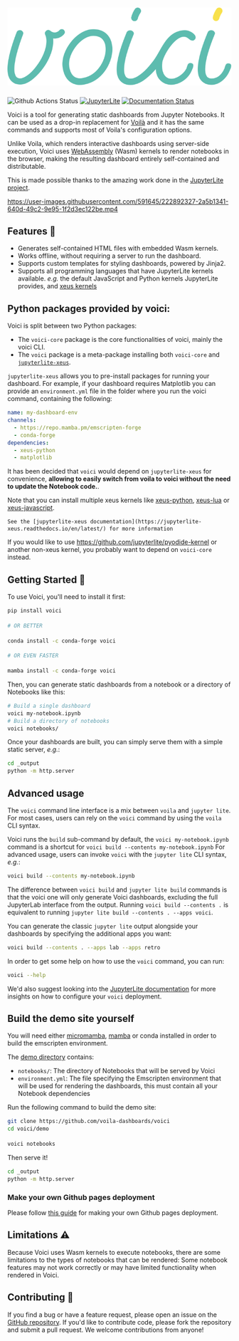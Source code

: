# ![voici](docs/voici-logo.svg)

![Github Actions Status](https://github.com/voila-dashboards/voici/actions/workflows/main.yml/badge.svg)
[![JupyterLite](https://jupyterlite.rtfd.io/en/latest/_static/badge-launch.svg)](https://voici.readthedocs.io/en/latest/_static/lite)
[![Documentation Status](https://readthedocs.org/projects/voici/badge/?version=latest)](https://voici.readthedocs.io/en/latest/?badge=latest)

Voici is a tool for generating static dashboards from Jupyter Notebooks. It can be used as a drop-in replacement for [Voilà](https://github.com/voila-dashboards/voila) and it has the same commands and supports most of Voila's configuration options.

Unlike Voila, which renders interactive dashboards using server-side execution, Voici uses [WebAssembly](https://developer.mozilla.org/en-US/docs/WebAssembly) (Wasm) kernels to render notebooks in the browser, making the resulting dashboard entirely self-contained and distributable.

This is made possible thanks to the amazing work done in the [JupyterLite project](https://github.com/jupyterlite/jupyterlite).

https://user-images.githubusercontent.com/591645/222892327-2a5b1341-640d-49c2-9e95-1f2d3ec122be.mp4

## Features 🚀

- Generates self-contained HTML files with embedded Wasm kernels.
- Works offline, without requiring a server to run the dashboard.
- Supports custom templates for styling dashboards, powered by Jinja2.
- Supports all programming languages that have JupyterLite kernels available. _e.g._ the default JavaScript and Python kernels JupyterLite provides, and [xeus kernels](https://github.com/jupyterlite/xeus)

## Python packages provided by voici:

Voici is split between two Python packages:

- The `voici-core` package is the core functionalities of voici, mainly the voici CLI.
- The `voici` package is a meta-package installing both `voici-core` and [`jupyterlite-xeus`](https://github.com/jupyterlite/xeus).

`jupyterlite-xeus` allows you to pre-install packages for running your dashboard. For example, if your dashboard requires Matplotlib you can provide an `environment.yml` file in the folder where you run the voici command, containing the following:

```yml
name: my-dashboard-env
channels:
  - https://repo.mamba.pm/emscripten-forge
  - conda-forge
dependencies:
  - xeus-python
  - matplotlib
```

It has been decided that `voici` would depend on `jupyterlite-xeus` for convenience, **allowing to easily switch from voila to voici without the need to update the Notebook code.**.

Note that you can install multiple xeus kernels like [xeus-python](https://github.com/jupyter-xeus/xeus-python), [xeus-lua](https://github.com/jupyter-xeus/xeus-lua) or [xeus-javascript](https://github.com/jupyter-xeus/xeus-javascript).

```{note}
See the [jupyterlite-xeus documentation](https://jupyterlite-xeus.readthedocs.io/en/latest/) for more information
```

If you would like to use https://github.com/jupyterlite/pyodide-kernel or another non-xeus kernel, you probably want to depend on `voici-core` instead.

## Getting Started 🏁

To use Voici, you'll need to install it first:

```bash
pip install voici

# OR BETTER

conda install -c conda-forge voici

# OR EVEN FASTER

mamba install -c conda-forge voici
```

Then, you can generate static dashboards from a notebook or a directory of Notebooks like this:

```bash
# Build a single dashboard
voici my-notebook.ipynb
# Build a directory of notebooks
voici notebooks/
```

Once your dashboards are built, you can simply serve them with a simple static server, _e.g._:

```bash
cd _output
python -m http.server
```

## Advanced usage

The `voici` command line interface is a mix between `voila` and `jupyter lite`. For most cases, users can rely on the `voici` command by using the `voila` CLI syntax.

Voici runs the `build` sub-command by default, the `voici my-notebook.ipynb` command is a shortcut for `voici build --contents my-notebook.ipynb`
For advanced usage, users can invoke `voici` with the `jupyter lite` CLI syntax, _e.g._:

```bash
voici build --contents my-notebook.ipynb
```

The difference between `voici build` and `jupyter lite build` commands is that the voici one will only generate Voici dashboards, excluding the full JupyterLab interface from the output. Running `voici build --contents .` is equivalent to running `jupyter lite build --contents . --apps voici`.

You can generate the classic `jupyter lite` output alongside your dashboards by specifying the additional apps you want:

```bash
voici build --contents . --apps lab --apps retro
```

In order to get some help on how to use the `voici` command, you can run:

```bash
voici --help
```

We'd also suggest looking into the [JupyterLite documentation](https://jupyterlite.readthedocs.io/en/latest/howto/index.html) for more insights on how to configure your `voici` deployment.

## Build the demo site yourself

You will need either [micromamba](https://mamba.readthedocs.io/en/latest/user_guide/micromamba.html), [mamba](https://mamba.readthedocs.io/en/latest) or conda installed in order to build the emscripten environment.

The [demo directory](https://github.com/voila-dashboards/voici/tree/main/demo) contains:

- `notebooks/`: The directory of Notebooks that will be served by Voici
- `environment.yml`: The file specifying the Emscripten environment that will be used for rendering the dashboards, this must contain all your Notebook dependencies

Run the following command to build the demo site:

```bash
git clone https://github.com/voila-dashboards/voici
cd voici/demo

voici notebooks
```

Then serve it!

```bash
cd _output
python -m http.server
```

### Make your own Github pages deployment

Please follow [this guide](https://github.com/voila-dashboards/voici-demo#-how-to-make-your-own-deployment) for making your own Github pages deployment.

## Limitations ⚠️

Because Voici uses Wasm kernels to execute notebooks, there are some limitations to the types of notebooks that can be rendered: Some notebook features may not work correctly or may have limited functionality when rendered in Voici.

## Contributing 👋

If you find a bug or have a feature request, please open an issue on the [GitHub repository](https://github.com/voila-dashboards/voici). If you'd like to contribute code, please fork the repository and submit a pull request. We welcome contributions from anyone!
